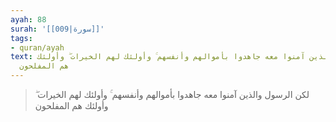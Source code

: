 ```yaml
---
ayah: 88
surah: '[[009|سورة]]'
tags:
- quran/ayah
text: لكن الرسول والذين آمنوا معه جاهدوا بأموالهم وأنفسهم ۚ وأولئك لهم الخيرات ۖ وأولئك
  هم المفلحون
---
```

> لكن الرسول والذين آمنوا معه جاهدوا بأموالهم وأنفسهم ۚ وأولئك لهم الخيرات ۖ وأولئك هم المفلحون
